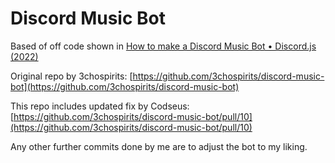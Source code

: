# Discord Music Bot
Based of off code shown in [How to make a Discord Music Bot • Discord.js (2022)](https://youtu.be/fN29HIaoHLU)

Original repo by 3chospirits: [https://github.com/3chospirits/discord-music-bot](https://github.com/3chospirits/discord-music-bot)

This repo includes updated fix by Codseus: [https://github.com/3chospirits/discord-music-bot/pull/10](https://github.com/3chospirits/discord-music-bot/pull/10)

Any other further commits done by me are to adjust the bot to my liking.
